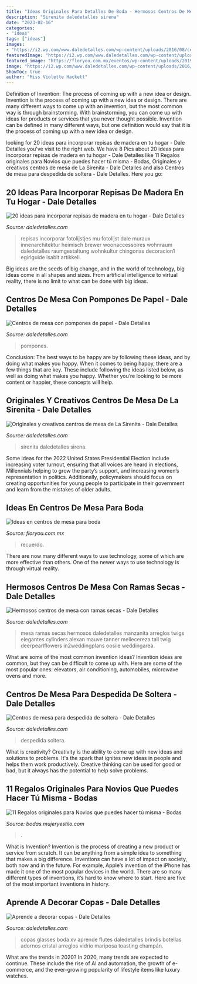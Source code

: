 ```yaml
---
title: "Ideas Originales Para Detalles De Boda - Hermosos Centros De Mesa Con Ramas Secas"
description: "Sirenita daledetalles sirena"
date: "2023-02-16"
categories:
- "ideas"
tags: ["ideas"]
images:
- "https://i2.wp.com/www.daledetalles.com/wp-content/uploads/2016/08/centro-de-mesa-sirenita18.jpg"
featuredImage: "https://i2.wp.com/www.daledetalles.com/wp-content/uploads/2016/08/centro-de-mesa-sirenita18.jpg"
featured_image: "https://floryou.com.mx/eventos/wp-content/uploads/2019/09/c0f53a0d3b20ce9ba47376e44d7d4097.jpg"
image: "https://i2.wp.com/www.daledetalles.com/wp-content/uploads/2016/08/centro-de-mesa-sirenita18.jpg"
ShowToc: true
author: "Miss Violette Hackett"
---
```



Definition of Invention: The process of coming up with a new idea or design.
Invention is the process of coming up with a new idea or design. There are many different ways to come up with an invention, but the most common way is through brainstorming. With brainstorming, you can come up with ideas for products or services that you never thought possible. Invention can be defined in many different ways, but one definition would say that it is the process of coming up with a new idea or design.

	

		
looking for 20 ideas para incorporar repisas de madera en tu hogar - Dale Detalles you've visit to the right web. We have 8 Pics about 20 ideas para incorporar repisas de madera en tu hogar - Dale Detalles like 11 Regalos originales para Novios que puedes hacer tú misma - Bodas, Originales y creativos centros de mesa de La Sirenita - Dale Detalles and also Centros de mesa para despedida de soltera - Dale Detalles. Here you go:
		
    
## 20 Ideas Para Incorporar Repisas De Madera En Tu Hogar - Dale Detalles

<img loading=lazy src="https://www.daledetalles.com/wp-content/uploads/2020/07/repisas.jpg" onerror="this.onerror=null;this.src='https://tse1.mm.bing.net/th?id=OIP.YP7KpeMWLcWFW2P0QSDyZQHaLH&amp;pid=15.1';" alt="20 ideas para incorporar repisas de madera en tu hogar - Dale Detalles">

_Source: daledetalles.com_

>repisas incorporar fotolijstjes mu fotolijst dale muraux innenarchitektur heimisch brewer woonaccessoires wohnraum daledetalles raumgestaltung wohnkultur chingonas decoracion1 egirlguide isablt artikkeli. 

	

Big ideas are the seeds of big change, and in the world of technology, big ideas come in all shapes and sizes. From artificial intelligence to virtual reality, there is no limit to what can be done with big ideas.

    
## Centros De Mesa Con Pompones De Papel - Dale Detalles

<img loading=lazy src="https://i1.wp.com/www.daledetalles.com/wp-content/uploads/2017/06/centro-de-mesa-con-pompon-de-papel10.jpg" onerror="this.onerror=null;this.src='https://tse3.mm.bing.net/th?id=OIP.3GnKILicJI1c0ssc00nYVgHaMA&amp;pid=15.1';" alt="Centros de mesa con pompones de papel - Dale Detalles">

_Source: daledetalles.com_

>pompones. 

	

Conclusion: The best ways to be happy are by following these ideas, and by doing what makes you happy.
When it comes to being happy, there are a few things that are key. These include following the ideas listed below, as well as doing what makes you happy. Whether you’re looking to be more content or happier, these concepts will help.

    
## Originales Y Creativos Centros De Mesa De La Sirenita - Dale Detalles

<img loading=lazy src="https://i2.wp.com/www.daledetalles.com/wp-content/uploads/2016/08/centro-de-mesa-sirenita18.jpg" onerror="this.onerror=null;this.src='https://tse2.mm.bing.net/th?id=OIP.PCsmCpD-x5_J3d2trUeG_QHaJ4&amp;pid=15.1';" alt="Originales y creativos centros de mesa de La Sirenita - Dale Detalles">

_Source: daledetalles.com_

>sirenita daledetalles sirena. 

	

Some ideas for the 2022 United States Presidential Election include increasing voter turnout, ensuring that all voices are heard in elections, Millennials helping to grow the party’s support, and increasing women’s representation in politics. Additionally, policymakers should focus on creating opportunities for young people to participate in their government and learn from the mistakes of older adults.

    
## Ideas En Centros De Mesa Para Boda

<img loading=lazy src="https://floryou.com.mx/eventos/wp-content/uploads/2019/09/c0f53a0d3b20ce9ba47376e44d7d4097.jpg" onerror="this.onerror=null;this.src='https://tse4.mm.bing.net/th?id=OIP.2BcsP6RrELQjtMAhU1L9vQHaLH&amp;pid=15.1';" alt="Ideas en centros de mesa para boda">

_Source: floryou.com.mx_

>recuerdo. 

	

There are now many different ways to use technology, some of which are more effective than others. One of the newer ways to use technology is through virtual reality.

    
## Hermosos Centros De Mesa Con Ramas Secas - Dale Detalles

<img loading=lazy src="https://i0.wp.com/www.daledetalles.com/wp-content/uploads/2017/08/centro-de-mesa-con-ramas-secas20.jpg?resize=600%2C902" onerror="this.onerror=null;this.src='https://tse3.mm.bing.net/th?id=OIP.cjqYJykHE0l95_lYmMtBXQHaLI&amp;pid=15.1';" alt="Hermosos centros de mesa con ramas secas - Dale Detalles">

_Source: daledetalles.com_

>mesa ramas secas hermosos daledetalles manzanita arreglos twigs elegantes cylinders alexan mauve tanner mellecereza tall twig deerpearlflowers in2weddingplans oosile weddingarea. 

	

What are some of the most common invention ideas?
Invention ideas are common, but they can be difficult to come up with. Here are some of the most popular ones: elevators, air conditioning, automobiles, microwave ovens and more.

    
## Centros De Mesa Para Despedida De Soltera - Dale Detalles

<img loading=lazy src="https://i2.wp.com/www.daledetalles.com/wp-content/uploads/2016/07/centro-de-mesa-para-despedida-de-soltera8.jpg" onerror="this.onerror=null;this.src='https://tse1.mm.bing.net/th?id=OIP.KzyxxjBWcaO3ara7y270YgHaMf&amp;pid=15.1';" alt="Centros de mesa para despedida de soltera - Dale Detalles">

_Source: daledetalles.com_

>despedida soltera. 

	

What is creativity?
Creativity is the ability to come up with new ideas and solutions to problems. It's the spark that ignites new ideas in people and helps them work productively. Creative thinking can be used for good or bad, but it always has the potential to help solve problems.

    
## 11 Regalos Originales Para Novios Que Puedes Hacer Tú Misma - Bodas

<img loading=lazy src="https://bodas.mujeryestilo.com/wp-content/uploads/2015/02/Regalos-originales-para-Novios-3.jpg" onerror="this.onerror=null;this.src='https://tse2.mm.bing.net/th?id=OIP.pW18ke9_xhfAoGHyRBt0qgHaLH&amp;pid=15.1';" alt="11 Regalos originales para Novios que puedes hacer tú misma - Bodas">

_Source: bodas.mujeryestilo.com_

>. 

	

What is Invention?
Invention is the process of creating a new product or service from scratch. It can be anything from a simple idea to something that makes a big difference. Inventions can have a lot of impact on society, both now and in the future. For example, Apple’s invention of the iPhone has made it one of the most popular devices in the world. There are so many different types of inventions, it’s hard to know where to start. Here are five of the most important inventions in history.

    
## Aprende A Decorar Copas - Dale Detalles

<img loading=lazy src="https://i2.wp.com/www.daledetalles.com/wp-content/uploads/2017/06/copas-decoradas23.jpg" onerror="this.onerror=null;this.src='https://tse1.mm.bing.net/th?id=OIP.owkOiVXyIoXK_l8igaMdZgHaMj&amp;pid=15.1';" alt="Aprende a decorar copas - Dale Detalles">

_Source: daledetalles.com_

>copas glasses boda xv aprende flutes daledetalles brindis botellas adornos cristal arreglos vidrio mariposa toasting champán. 

	

What are the trends in 2020?
In 2020, many trends are expected to continue. These include the rise of AI and automation, the growth of e-commerce, and the ever-growing popularity of lifestyle items like luxury watches.

